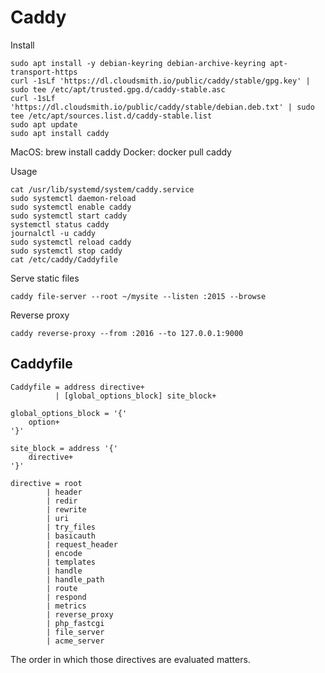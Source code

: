 # Caddy

Install

```
sudo apt install -y debian-keyring debian-archive-keyring apt-transport-https
curl -1sLf 'https://dl.cloudsmith.io/public/caddy/stable/gpg.key' | sudo tee /etc/apt/trusted.gpg.d/caddy-stable.asc
curl -1sLf 'https://dl.cloudsmith.io/public/caddy/stable/debian.deb.txt' | sudo tee /etc/apt/sources.list.d/caddy-stable.list
sudo apt update
sudo apt install caddy
```

MacOS: brew install caddy
Docker: docker pull caddy

Usage

```
cat /usr/lib/systemd/system/caddy.service
sudo systemctl daemon-reload
sudo systemctl enable caddy
sudo systemctl start caddy
systemctl status caddy
journalctl -u caddy
sudo systemctl reload caddy
sudo systemctl stop caddy
cat /etc/caddy/Caddyfile
```

Serve static files

```
caddy file-server --root ~/mysite --listen :2015 --browse
```

Reverse proxy

```
caddy reverse-proxy --from :2016 --to 127.0.0.1:9000
```

## Caddyfile

```
Caddyfile = address directive+
          | [global_options_block] site_block+

global_options_block = '{'
    option+
'}'

site_block = address '{'
    directive+
'}'

directive = root
        | header
        | redir
        | rewrite
        | uri
        | try_files
        | basicauth
        | request_header
        | encode
        | templates
        | handle
        | handle_path
        | route
        | respond
        | metrics
        | reverse_proxy
        | php_fastcgi
        | file_server
        | acme_server
```

The order in which those directives are evaluated matters.
